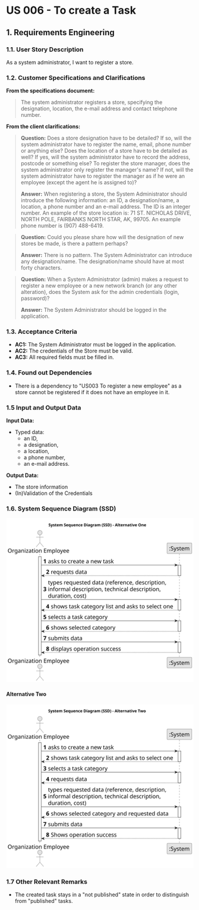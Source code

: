 # US 006 - To create a Task 

## 1. Requirements Engineering


### 1.1. User Story Description


As a system administrator, I want to register a store.



### 1.2. Customer Specifications and Clarifications 


**From the specifications document:**

>   The system administrator registers a store, specifying the designation, location, the e-mail address and contact telephone number.

**From the client clarifications:**

> **Question:** Does a store designation have to be detailed? If so, will the system administrator have to register the name, email, phone number or anything else? Does the location of a store have to be detailed as well? If yes, will the system administrator have to record the address, postcode or something else? To register the store manager, does the system administrator only register the manager's name? If not, will the system administrator have to register the manager as if he were an employee (except the agent he is assigned to)?
>  
> **Answer:** When registering a store, the System Administrator should introduce the following information: an ID, a designation/name, a location, a phone number and an e-mail address. The ID is an integer number. An example of the store location is: 71 ST. NICHOLAS DRIVE, NORTH POLE, FAIRBANKS NORTH STAR, AK, 99705. An example phone number is (907) 488-6419.

> **Question:** Could you please share how will the designation of new stores be made, is there a pattern perhaps?
>
> **Answer:** There is no pattern. The System Administrator can introduce any designation/name. The designation/name should have at most forty characters.

> **Question:** When a System Administrator (admin) makes a request to register a new employee or a new network branch (or any other alteration), does the System ask for the admin credentials (login, password)?
> 
> **Answer:** The System Administrator should be logged in the application.


### 1.3. Acceptance Criteria


* **AC1:** The System Administrator must be logged in the application.
* **AC2:** The credentials of the Store must be valid.
* **AC3:** All required fields must be filled in.


### 1.4. Found out Dependencies


* There is a dependency to "US003 To register a new employee" as a store cannot be registered if it does not have an employee in it.


### 1.5 Input and Output Data


**Input Data:**

* Typed data:
	* an ID, 
	* a designation,
	* a location,
	* a phone number,
	* an e-mail address.

**Output Data:**

* The store information
* (In)Validation of the Credentials

### 1.6. System Sequence Diagram (SSD)


![System Sequence Diagram - Alternative One](svg/us006-system-sequence-diagram-alternative-one.svg)

#### Alternative Two

![System Sequence Diagram - Alternative Two](svg/us006-system-sequence-diagram-alternative-two.svg)

### 1.7 Other Relevant Remarks

* The created task stays in a "not published" state in order to distinguish from "published" tasks.